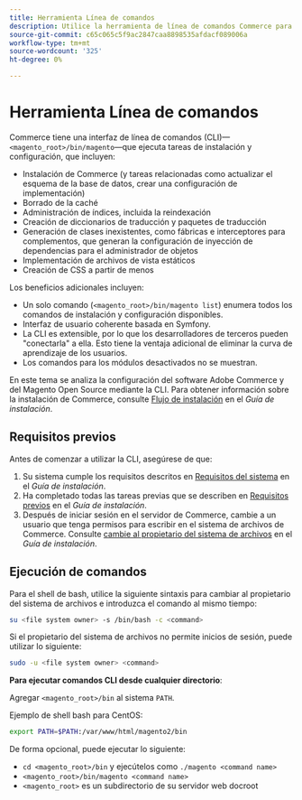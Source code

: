 ```yaml
---
title: Herramienta Línea de comandos
description: Utilice la herramienta de línea de comandos Commerce para ejecutar las tareas de instalación y configuración.
source-git-commit: c65c065c5f9ac2847caa8898535afdacf089006a
workflow-type: tm+mt
source-wordcount: '325'
ht-degree: 0%

---
```



# Herramienta Línea de comandos

Commerce tiene una interfaz de línea de comandos (CLI)—`<magento_root>/bin/magento`—que ejecuta tareas de instalación y configuración, que incluyen:

- Instalación de Commerce (y tareas relacionadas como actualizar el esquema de la base de datos, crear una configuración de implementación)
- Borrado de la caché
- Administración de índices, incluida la reindexación
- Creación de diccionarios de traducción y paquetes de traducción
- Generación de clases inexistentes, como fábricas e interceptores para complementos, que generan la configuración de inyección de dependencias para el administrador de objetos
- Implementación de archivos de vista estáticos
- Creación de CSS a partir de menos

Los beneficios adicionales incluyen:

- Un solo comando (`<magento_root>/bin/magento list`) enumera todos los comandos de instalación y configuración disponibles.
- Interfaz de usuario coherente basada en Symfony.
- La CLI es extensible, por lo que los desarrolladores de terceros pueden &quot;conectarla&quot; a ella. Esto tiene la ventaja adicional de eliminar la curva de aprendizaje de los usuarios.
- Los comandos para los módulos desactivados no se muestran.

En este tema se analiza la configuración del software Adobe Commerce y del Magento Open Source mediante la CLI. Para obtener información sobre la instalación de Commerce, consulte [Flujo de instalación](https://devdocs.magento.com/guides/v2.4/install-gde/install-flow-diagram.html) en el _Guía de instalación_.

## Requisitos previos

Antes de comenzar a utilizar la CLI, asegúrese de que:

1. Su sistema cumple los requisitos descritos en [Requisitos del sistema](https://devdocs.magento.com/guides/v2.4/install-gde/system-requirements.html) en el _Guía de instalación_.
1. Ha completado todas las tareas previas que se describen en [Requisitos previos](https://devdocs.magento.com/guides/v2.4/install-gde/prereq/prereq-overview.html) en el _Guía de instalación_.
1. Después de iniciar sesión en el servidor de Commerce, cambie a un usuario que tenga permisos para escribir en el sistema de archivos de Commerce. Consulte [cambie al propietario del sistema de archivos](https://devdocs.magento.com/guides/v2.4/install-gde/prereq/file-sys-perms-over.html) en el _Guía de instalación_.

## Ejecución de comandos

Para el shell de bash, utilice la siguiente sintaxis para cambiar al propietario del sistema de archivos e introduzca el comando al mismo tiempo:

```bash
su <file system owner> -s /bin/bash -c <command>
```

Si el propietario del sistema de archivos no permite inicios de sesión, puede utilizar lo siguiente:

```bash
sudo -u <file system owner> <command>
```

**Para ejecutar comandos CLI desde cualquier directorio**:

Agregar `<magento_root>/bin` al sistema `PATH`.

Ejemplo de shell bash para CentOS:

```bash
export PATH=$PATH:/var/www/html/magento2/bin
```

De forma opcional, puede ejecutar lo siguiente:

- `cd <magento_root>/bin` y ejecútelos como `./magento <command name>`
- `<magento_root>/bin/magento <command name>`
- `<magento_root>` es un subdirectorio de su servidor web docroot
